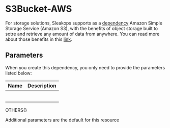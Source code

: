 # S3Bucket-AWS

For storage solutions, Sleakops supports as a [dependency](./index.md) Amazon Simple Storage Service (Amazon S3), with the benefits of object storage built to sotre and retrieve any amount of data from anywhere. You can read more about those benefits in this [link](https://aws.amazon.com/s3/).

## Parameters

When you create this dependency, you only need to provide the parameters listed below:

| Name | Description |
| ---- | ----------- |
|      |             |
|      |             |
|      |             |
|      |             |
|      |             |
|      |             |

OTHERS{}

Additional parameters are the default for this resource
